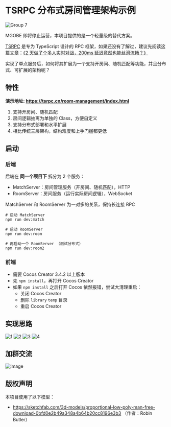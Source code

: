 TSRPC 分布式房间管理架构示例
===

![Group 7](https://user-images.githubusercontent.com/1681689/166127423-734e1fc4-4489-4b7c-98e1-2409172c24f7.png)

MGOBE 即将停止运营，本项目提供的是一个轻量级的替代方案。

[TSRPC](https://tsrpc.cn) 是专为 TypeScript 设计的 RPC 框架，如果还没有了解过，建议先阅读这篇文章：[《2 天做了个多人实时对战，200ms 延迟竟然也能丝滑流畅？》](https://mp.weixin.qq.com/s/V1YWPF5LmY-l1L5LF2nR3A)

实现了单点服务后，如何将其扩展为一个支持开房间、随机匹配等功能，并且分布式、可扩展的架构呢？

## 特性

**演示地址: https://tsrpc.cn/room-management/index.html**

1. 支持开房间、随机匹配
2. 房间逻辑抽离为单独的 Class，方便自定义
3. 支持分布式部署和水平扩展
4. 相比传统三层架构，结构难度和上手门槛都更低

## 启动

### 后端

后端在 **同一个项目下** 拆分为 2 个服务：
- MatchServer：房间管理服务（开房间、随机匹配），HTTP
- RoomServer：房间服务（运行实际房间逻辑），WebSocket

MatchServer 和 RoomServer 为一对多的关系，保持长连接 RPC

```shell
# 启动 MatchServer
npm run dev:match

# 启动 RoomServer
npm run dev:room

# 再启动一个 RoomServer （测试分布式）
npm run dev:room2
```

### 前端

- 需要 Cocos Creator 3.4.2 以上版本
- 先 `npm install`，再打开 Cocos Creator
- 如果 `npm install` 之后打开 Cocos 依然报错，尝试大清理重启：
    - 关闭 Cocos Creator
    - 删除 `library` `temp` 目录
    - 重启 Cocos Creator

## 实现思路

![1](https://user-images.githubusercontent.com/1681689/165915071-6556cf8a-1292-4db4-acff-e0bec3ac358c.png)
![2](https://user-images.githubusercontent.com/1681689/165915078-e7ef32fd-43d0-4bb5-aa05-825a8dce613f.png)
![3](https://user-images.githubusercontent.com/1681689/165915082-9fca98e6-1907-4f60-b32d-8b06890dc8cf.png)
![4](https://user-images.githubusercontent.com/1681689/165915090-e278fdda-8379-4c79-b622-9e276d9e91dc.png)

## 加群交流

![image](https://user-images.githubusercontent.com/1681689/165915560-cbe2520a-b654-472b-828e-e42252d5e32f.png)

## 版权声明

本项目使用了以下模型：
- https://sketchfab.com/3d-models/proportional-low-poly-man-free-download-0bfd0e2b49a348a4b64b20cc8196e3b3  （作者：Robin Butler）